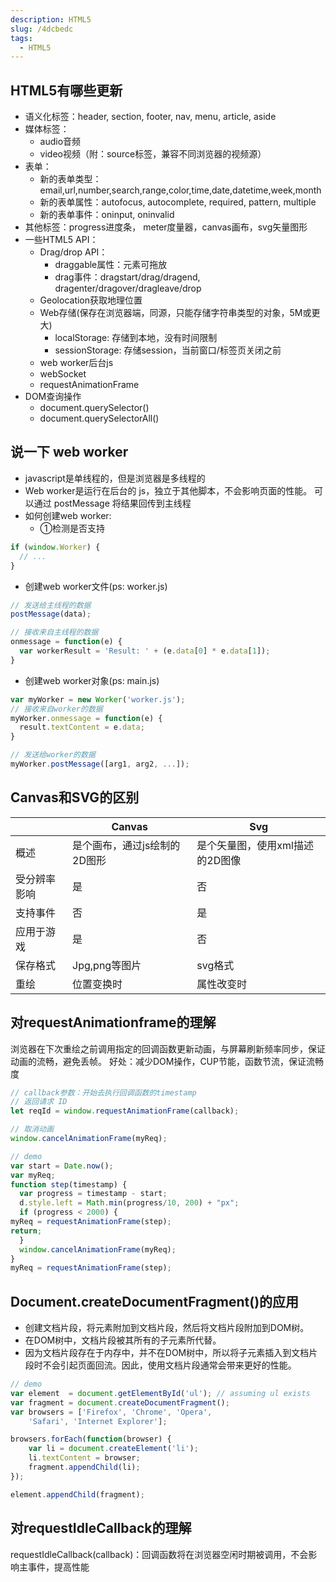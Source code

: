 ```yaml
---
description: HTML5
slug: /4dcbedc
tags: 
  - HTML5
---
```


## HTML5有哪些更新

- 语义化标签：header, section, footer, nav, menu, article, aside
- 媒体标签：
  - audio音频
  - video视频（附：source标签，兼容不同浏览器的视频源）
- 表单：
  - 新的表单类型：email,url,number,search,range,color,time,date,datetime,week,month
  - 新的表单属性：autofocus, autocomplete, required, pattern, multiple
  - 新的表单事件：oninput, oninvalid
- 其他标签：progress进度条， meter度量器，canvas画布，svg矢量图形
- 一些HTML5 API：
  - Drag/drop API：
    - draggable属性：元素可拖放
    - drag事件：dragstart/drag/dragend, dragenter/dragover/dragleave/drop
  - Geolocation获取地理位置
  - Web存储(保存在浏览器端，同源，只能存储字符串类型的对象，5M或更大)
    - localStorage: 存储到本地，没有时间限制
    - sessionStorage: 存储session，当前窗口/标签页关闭之前
  - web worker后台js
  - webSocket
  - requestAnimationFrame
- DOM查询操作
  - document.querySelector()
  - document.querySelectorAll()





## 说一下 web worker

- javascript是单线程的，但是浏览器是多线程的
- Web worker是运行在后台的 js，独立于其他脚本，不会影响页面的性能。 可以通过 postMessage 将结果回传到主线程
- 如何创建web worker:
  - ①检测是否支持

```js
if (window.Worker) {
  // ...
}
```


  - 创建web worker文件(ps: worker.js)

```js
// 发送给主线程的数据
postMessage(data);

// 接收来自主线程的数据
onmessage = function(e) {
  var workerResult = 'Result: ' + (e.data[0] * e.data[1]);
}
```


  - 创建web worker对象(ps: main.js)

```js
var myWorker = new Worker('worker.js');
// 接收来自worker的数据
myWorker.onmessage = function(e) {
  result.textContent = e.data;
}

// 发送给worker的数据
myWorker.postMessage([arg1, arg2, ...]);
```





## Canvas和SVG的区别

|              | Canvas                       | Svg                             |
| ------------ | ---------------------------- | ------------------------------- |
| 概述         | 是个画布，通过js绘制的2D图形 | 是个矢量图，使用xml描述的2D图像 |
| 受分辨率影响 | 是                           | 否                              |
| 支持事件     | 否                           | 是                              |
| 应用于游戏   | 是                           | 否                              |
| 保存格式     | Jpg,png等图片                | svg格式                         |
| 重绘         | 位置变换时                   | 属性改变时                      |

 

## 对requestAnimationframe的理解

浏览器在下次重绘之前调用指定的回调函数更新动画，与屏幕刷新频率同步，保证动画的流畅，避免丢帧。
好处：减少DOM操作，CUP节能，函数节流，保证流畅度

```js
// callback参数：开始去执行回调函数的timestamp
// 返回请求 ID 
let reqId = window.requestAnimationFrame(callback);

// 取消动画
window.cancelAnimationFrame(myReq);

// demo
var start = Date.now();
var myReq;
function step(timestamp) {
  var progress = timestamp - start;
  d.style.left = Math.min(progress/10, 200) + "px";
  if (progress < 2000) {
myReq = requestAnimationFrame(step);
return;
  }
  window.cancelAnimationFrame(myReq);
}
myReq = requestAnimationFrame(step);
```





## Document.createDocumentFragment()的应用

- 创建文档片段，将元素附加到文档片段，然后将文档片段附加到DOM树。
- 在DOM树中，文档片段被其所有的子元素所代替。
- 因为文档片段存在于内存中，并不在DOM树中，所以将子元素插入到文档片段时不会引起页面回流。因此，使用文档片段通常会带来更好的性能。

```js
// demo
var element  = document.getElementById('ul'); // assuming ul exists
var fragment = document.createDocumentFragment();
var browsers = ['Firefox', 'Chrome', 'Opera',
    'Safari', 'Internet Explorer'];

browsers.forEach(function(browser) {
    var li = document.createElement('li');
    li.textContent = browser;
    fragment.appendChild(li);
});

element.appendChild(fragment);
```




## 对requestIdleCallback的理解

requestIdleCallback(callback)：回调函数将在浏览器空闲时期被调用，不会影响主事件，提高性能